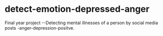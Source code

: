 # detect-emotion-depressed-anger
Final year project --Detecting mental illnesses of a person by social media posts -anger-depression-positve.
